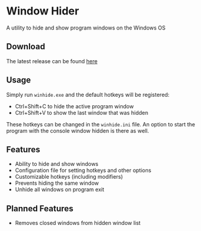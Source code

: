 # Window Hider
A utility to hide and show program windows on the Windows OS

## Download
The latest release can be found [here](https://github.com/deobfuscate/Window-Hider/releases)

## Usage
Simply run `winhide.exe` and the default hotkeys will be registered:
* Ctrl+Shift+C to hide the active program window
* Ctrl+Shift+V to show the last window that was hidden

These hotkeys can be changed in the `winhide.ini` file. An option to start the program with the console window hidden is there as well.

## Features
* Ability to hide and show windows
* Configuration file for setting hotkeys and other options
* Customizable hotkeys (including modifiers)
* Prevents hiding the same window
* Unhide all windows on program exit

## Planned Features
* Removes closed windows from hidden window list
